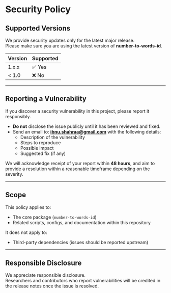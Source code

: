 # Security Policy

## Supported Versions

We provide security updates only for the latest major release.  
Please make sure you are using the latest version of **number-to-words-id**.

| Version | Supported |
| ------- | --------- |
| 1.x.x   | ✅ Yes    |
| < 1.0   | ❌ No     |

---

## Reporting a Vulnerability

If you discover a security vulnerability in this project, please report it responsibly.

- **Do not** disclose the issue publicly until it has been reviewed and fixed.
- Send an email to: **ibnu.shahraa@gmail.com** with the following details:
  - Description of the vulnerability
  - Steps to reproduce
  - Possible impact
  - Suggested fix (if any)

We will acknowledge receipt of your report within **48 hours**, and aim to provide a resolution within a reasonable timeframe depending on the severity.

---

## Scope

This policy applies to:

- The core package (`number-to-words-id`)
- Related scripts, configs, and documentation within this repository

It does not apply to:

- Third-party dependencies (issues should be reported upstream)

---

## Responsible Disclosure

We appreciate responsible disclosure.  
Researchers and contributors who report vulnerabilities will be credited in the release notes once the issue is resolved.
